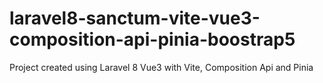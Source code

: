# laravel8-sanctum-vite-vue3-composition-api-pinia-boostrap5
Project created using Laravel 8 Vue3 with Vite, Composition Api and Pinia
